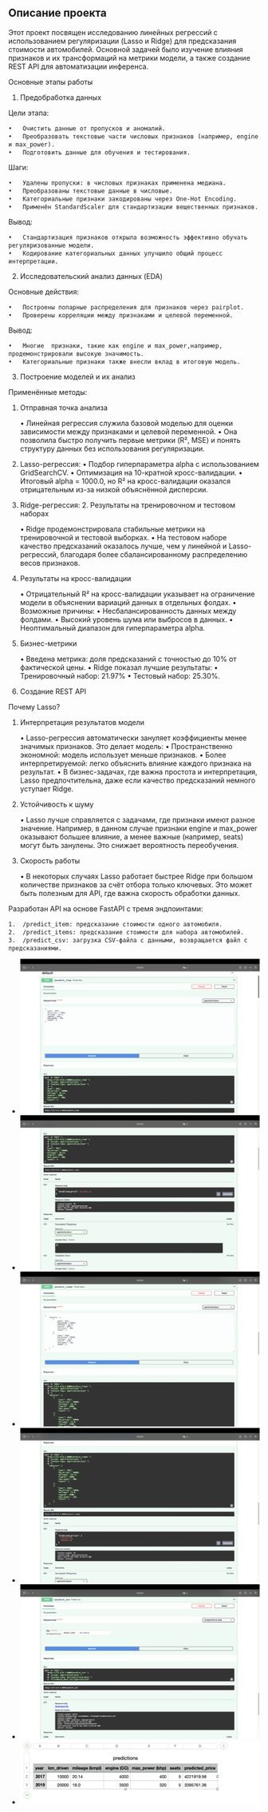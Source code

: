 ## Описание проекта ##

Этот проект посвящен исследованию линейных регрессий с использованием регуляризации (Lasso и Ridge) для предсказания стоимости автомобилей. Основной задачей было изучение влияния признаков и их трансформаций на метрики модели, а также создание REST API для автоматизации инференса.

Основные этапы работы

1. Предобработка данных

Цели этапа:

	•	Очистить данные от пропусков и аномалий.
	•	Преобразовать текстовые части числовых признаков (например, engine и max_power).
	•	Подготовить данные для обучения и тестирования.

Шаги:

	•	Удалены пропуски: в числовых признаках применена медиана.
	•	Преобразованы текстовые данные в числовые.
	•	Категориальные признаки закодированы через One-Hot Encoding.
	•	Применён StandardScaler для стандартизации вещественных признаков.

Вывод:

	•	Стандартизация признаков открыла возможность эффективно обучать регуляризованные модели.
	•	Кодирование категориальных данных улучшило общий процесс интерпретации.

2. Исследовательский анализ данных (EDA)

Основные действия:

	•	Построены попарные распределения для признаков через pairplot.
	•	Проверены корреляции между признаками и целевой переменной.

Вывод:

	•	Многие  признаки, такие как engine и max_power,например,  продемонстрировали высокую значимость.
	•	Категориальные признаки также внесли вклад в итоговую модель.

3. Построение моделей и их анализ

Применённые методы:

1. Отправная точка анализа

	•	Линейная регрессия служила базовой моделью для оценки зависимости между признаками и целевой переменной.
	•	Она позволила быстро получить первые метрики (R², MSE) и понять структуру данных без использования регуляризации.

2.	Lasso-регрессия:
	•	Подбор гиперпараметра alpha с использованием GridSearchCV.
	•	Оптимизация на 10-кратной кросс-валидации.
	•	Итоговый alpha = 1000.0, но R² на кросс-валидации оказался отрицательным из-за низкой объяснённой дисперсии.
	
3.	Ridge-регрессия:
	2. Результаты на тренировочном и тестовом наборах

	•	Ridge продемонстрировала стабильные метрики на тренировочной и тестовой выборках.
	•	На тестовом наборе качество предсказаний оказалось лучше, чем у линейной и Lasso-регрессий, благодаря более сбалансированному распределению весов признаков.

3. Результаты на кросс-валидации

	•	Отрицательный R² на кросс-валидации указывает на ограничение модели в объяснении вариаций данных в отдельных фолдах.
	•	Возможные причины:
	•	Несбалансированность данных между фолдами.
	•	Высокий уровень шума или выбросов в данных.
	•	Неоптимальный диапазон для гиперпараметра alpha.


4. Бизнес-метрики

	•	Введена метрика: доля предсказаний с точностью до 10% от фактической цены.
	•	Ridge показал лучшие результаты:
	•	Тренировочный набор: 21.97%
	•	Тестовый набор: 25.30%.

5. Создание REST API

Почему Lasso?

1. Интерпретация результатов модели

	•	Lasso-регрессия автоматически зануляет коэффициенты менее значимых признаков. Это делает модель:
	•	Пространственно экономной: модель использует меньше признаков.
	•	Более интерпретируемой: легко объяснить влияние каждого признака на результат.
	•	В бизнес-задачах, где важна простота и интерпретация, Lasso предпочтительна, даже если качество предсказаний немного уступает Ridge.

2. Устойчивость к шуму

	•	Lasso лучше справляется с задачами, где признаки имеют разное значение. Например, в данном случае признаки engine и max_power оказывают большее влияние, а менее важные (например, seats) могут быть занулены. Это снижает вероятность переобучения.


3. Скорость работы

	•	В некоторых случаях Lasso работает быстрее Ridge при большом количестве признаков за счёт отбора только ключевых. Это может быть полезным для API, где важна скорость обработки данных.

Разработан API на основе FastAPI с тремя эндпоинтами:

	1.	/predict_item: предсказание стоимости одного автомобиля.
	2.	/predict_items: предсказание стоимости для набора автомобилей.
	3.	/predict_csv: загрузка CSV-файла с данными, возвращается файл с предсказаниями.





- ![Снимок экрана 2024-12-03 в 21.09.01](images/Снимок%20экрана%202024-12-03%20в%2021.09.01.png)
- ![Снимок экрана 2024-12-03 в 21.09.13](images/Снимок%20экрана%202024-12-03%20в%2021.09.13.png)
- ![Снимок экрана 2024-12-03 в 21.09.24](images/Снимок%20экрана%202024-12-03%20в%2021.09.24.png)
- ![Снимок экрана 2024-12-03 в 21.09.31](images/Снимок%20экрана%202024-12-03%20в%2021.09.31.png)
- ![Снимок экрана 2024-12-03 в 21.09.45](images/Снимок%20экрана%202024-12-03%20в%2021.09.45.png)
- ![Снимок экрана 2024-12-03 в 22.19.11](images/Снимок%20экрана%202024-12-03%20в%2022.19.11.png)
  
